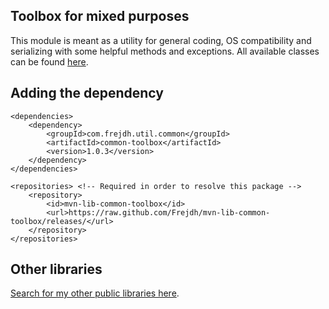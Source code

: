 Toolbox for mixed purposes
-
This module is meant as a utility for general coding, OS compatibility and serializing with some helpful
methods and exceptions.
All available classes can be found [here](https://github.com/Frejdh/mvn-lib-common-toolbox/tree/master/src/main/java/com/frejdh/util/common).

## Adding the dependency
```
<dependencies>
    <dependency>
        <groupId>com.frejdh.util.common</groupId>
        <artifactId>common-toolbox</artifactId>
        <version>1.0.3</version>
    </dependency>
</dependencies>

<repositories> <!-- Required in order to resolve this package -->
    <repository>
        <id>mvn-lib-common-toolbox</id>
        <url>https://raw.github.com/Frejdh/mvn-lib-common-toolbox/releases/</url>
    </repository>
</repositories>
```

## Other libraries
[Search for my other public libraries here](https://github.com/search?q=Frejdh%2Fmvn-lib-).
